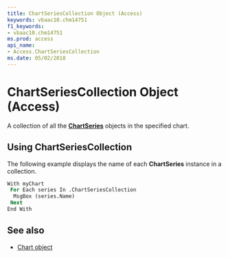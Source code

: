 ```yaml
---
title: ChartSeriesCollection Object (Access)
keywords: vbaac10.chm14751
f1_keywords:
- vbaac10.chm14751
ms.prod: access
api_name:
- Access.ChartSeriesCollection
ms.date: 05/02/2018
---
```



# ChartSeriesCollection Object (Access)

A collection of all the **[ChartSeries](Access.ChartSeries.md)** objects in the specified chart.


## Using ChartSeriesCollection

The following example displays the name of each **ChartSeries** instance in a collection.

```vb
With myChart
 For Each series In .ChartSeriesCollection
  MsgBox (series.Name)
 Next
End With
```

## See also

- [Chart object](Access.Chart.md)